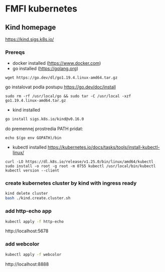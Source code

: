 # FMFI kubernetes

## Kind homepage
https://kind.sigs.k8s.io/

### Prereqs
- docker installed  (https://www.docker.com)
- go installed  (https://golang.org)
```
wget https://go.dev/dl/go1.19.4.linux-amd64.tar.gz
```
go instalovat podla postupu https://go.dev/doc/install
```
sudo rm -rf /usr/local/go && sudo tar -C /usr/local -xzf go1.19.4.linux-amd64.tar.gz
```

- kind installed 
```bash
go install sigs.k8s.io/kind@v0.16.0
```

do premennej prostredia PATH pridat:
```
echo $(go env GOPATH)/bin
```

- kubectl installed
https://kubernetes.io/docs/tasks/tools/install-kubectl-linux/
```
curl -LO https://dl.k8s.io/release/v1.25.0/bin/linux/amd64/kubectl
sudo install -o root -g root -m 0755 kubectl /usr/local/bin/kubectl
kubectl version --client
```

### create kubernetes cluster by kind with ingress ready
```bash
kind delete cluster
bash ./kind.create.cluster.sh
```

### add http-echo app
```bash
kubectl apply -f http-echo
```
http://localhost:5678

### add webcolor
```bash
kubectl apply -f webcolor
```
http://localhost:8888
